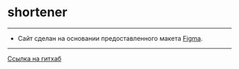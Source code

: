 # shortener
------
* Сайт сделан на основании предоставленного макета [Figma](https://www.figma.com/file/G8CWQvaIWmOuansar2Kg9M/url-shortening-api-landing-page?node-id=0%3A1).
------
[Ссылка на гитхаб](https://michelle-jdia.github.io/url-shortener/)
